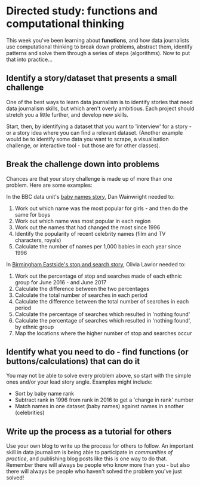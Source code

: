 # Directed study: functions and computational thinking

This week you've been learning about **functions**, and how data journalists use computational thinking to break down problems, abstract them, identify patterns and solve them through a series of steps (algorithms). Now to put that into practice...

## Identify a story/dataset that presents a small challenge

One of the best ways to learn data journalism is to identify stories that need data journalism skills, but which aren't overly ambitious. Each project should stretch you a little further, and develop new skills.

Start, then, by identifying a dataset that you want to 'interview' for a story - or a story idea where you can find a relevant dataset. (Another example would be to identify some data you want to scrape, a visualisation challenge, or interactive tool - but those are for other classes).

## Break the challenge down into problems

Chances are that your story challenge is made up of more than one problem. Here are some examples:

In the BBC data unit's [baby names story](https://github.com/BBC-Data-Unit/baby-names-2017), Dan Wainwright needed to:

1. Work out which name was the most popular for girls - and then do the same for boys
2. Work out which name was most popular in each region
3. Work out the names that had changed the most since 1996
4. Identify the popularity of recent celebrity names (film and TV characters, royals)
5. Calculate the number of names per 1,000 babies in each year since 1996

In [Birmingham Eastside's stop and search story](https://github.com/Birmingham-Eastside/stop-and-search), Olivia Lawlor needed to:

1. Work out the percentage of stop and searches made of each ethnic group for June 2016 - and June 2017
2. Calculate the difference between the two percentages
3. Calculate the total number of searches in each period
4. Calculate the difference between the total number of searches in each period
5. Calculate the percentage of searches which resulted in 'nothing found'
6. Calculate the percentage of searches which resulted in 'nothing found', by ethnic group
7. Map the locations where the higher number of stop and searches occur

## Identify what you need to do - find functions (or buttons/calculations) that can do it

You may not be able to solve every problem above, so start with the simple ones and/or your lead story angle. Examples might include:

* Sort by baby name rank
* Subtract rank in 1996 from rank in 2016 to get a 'change in rank' number
* Match names in one dataset (baby names) against names in another (celebrities)

## Write up the process as a tutorial for others

Use your own blog to write up the process for others to follow. An important skill in data journalism is being able to participate in *communities of practice*, and publishing blog posts like this is one way to do that. Remember there will always be people who know more than you - but also there will always be people who haven't solved the problem you've just solved!
